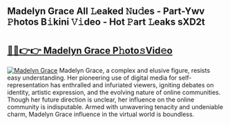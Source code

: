 ## Madelyn Grace All 𝙻eaked 𝙽u𝚍es - Part-Ywv 𝙿hotos B𝚒kini 𝚅𝚒deo - Hot 𝙿art 𝙻eaks sXD2t

# <h2><a href="http://ld02rtp.urlbe.top/?page=Madelyn+Grace">🔗🔗👉👉 Madelyn Grace P𝚑oto𝚜Vid𝚎o</a></h2>

[![Madelyn Grace](https://i.imgur.com/eBuTRDB.gif)](http://ld02rtp.urlbe.top/?page=Madelyn+Grace)
Madelyn Grace, a complex and elusive figure, resists easy understanding. Her pioneering use of digital media for self-representation has enthralled and infuriated viewers, igniting debates on identity, artistic expression, and the evolving nature of online communities. Though her future direction is unclear, her influence on the online community is indisputable. Armed with unwavering tenacity and undeniable charm, Madelyn Grace influence in the virtual world is boundless.
